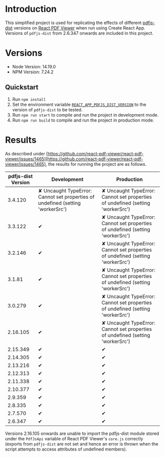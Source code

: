 # Introduction
This simplified project is used for replicating the effects of different [pdfjs-dist](https://www.npmjs.com/package/pdfjs-dist) versions on [React PDF Viewer](https://react-pdf-viewer.dev/) when run using Create React App. Versions of `pdfjs-dist` from 2.6.347 onwards are included in this project.

# Versions

- Node Version: 14.19.0
- NPM Version: 7.24.2

## Quickstart

1. Run `npm install`
2. Set the environment variable [`REACT_APP_PDFJS_DIST_VERSION`](https://github.com/whneo97/react-pdf-viewer-version-issues/blob/9fa4e041db4e8c2fc576ea797e7f60b0910c2293/.env#L2) to the version of `pdfjs-dist` to be tested.
3. Run `npm run start` to compile and run the project in development mode.
4. Run `npm run build` to compile and run the project in production mode.

# Results

As described under [https://github.com/react-pdf-viewer/react-pdf-viewer/issues/1465](https://github.com/react-pdf-viewer/react-pdf-viewer/issues/1465), the results for running the project are as follows.

| pdfjs-dist Version | Development | Production |
| ------------- | ------------- | ------------- |
| 3.4.120 | ✘ Uncaught TypeError: Cannot set properties of undefined (setting 'workerSrc') | ✘ Uncaught TypeError: Cannot set properties of undefined (setting 'workerSrc') |
| 3.3.122 | ✔ | ✘ Uncaught TypeError: Cannot set properties of undefined (setting 'workerSrc') |
| 3.2.146 | ✔ | ✘ Uncaught TypeError: Cannot set properties of undefined (setting 'workerSrc') |
| 3.1.81 | ✔ | ✘ Uncaught TypeError: Cannot set properties of undefined (setting 'workerSrc') |
| 3.0.279 | ✔ | ✘ Uncaught TypeError: Cannot set properties of undefined (setting 'workerSrc') |
| 2.16.105 | ✔ | ✘ Uncaught TypeError: Cannot set properties of undefined (setting 'workerSrc') |
| 2.15.349 | ✔ | ✔ |
| 2.14.305 | ✔ | ✔ |
| 2.13.216 | ✔ | ✔ |
| 2.12.313 | ✔ | ✔ |
| 2.11.338 | ✔ | ✔ |
| 2.10.377 | ✔ | ✔ |
| 2.9.359 | ✔ | ✔ |
| 2.8.335 | ✔ | ✔ |
| 2.7.570 | ✔ | ✔ |
| 2.6.347 | ✔ | ✔ |

Versions 2.16.105 onwards are unable to import the pdfjs-dist module stored under the `PdfJsApi` variable of React PDF Viewer's `core.js` correctly (exports from `pdfjs-dist` are not set and hence an error is thrown when the script attempts to access attributes of undefined members).